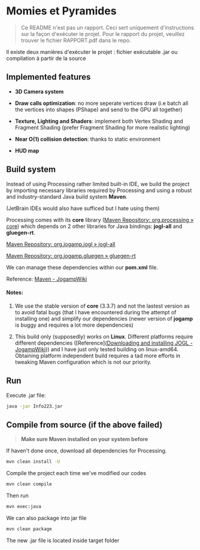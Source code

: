 # Momies et Pyramides

> Ce README n'est pas un rapport. Ceci sert uniquement d'instructions sur la façon d'exécuter le projet. Pour le rapport du projet, veuillez trouver le fichier RAPPORT.pdf dans le repo.

Il existe deux manières d'exécuter le projet : fichier exécutable .jar ou compilation à partir de la source

## Implemented features

* **3D Camera system**
- **Draw calls optimization**: no more seperate vertices draw (i.e batch all the vertices into shapes (PShape) and send to the GPU all together)

- **Texture, Lighting and Shaders**: implement both Vertex Shading and Fragment Shading (prefer Fragment Shading for more realistic lighting)

- **Near O(1) collision detection**: thanks to static environment
* **HUD map** 

## Build system

Instead of using Processing rather limited built-in IDE, we build the project by importing necessary libraries required by Processing and using a robust and industry-standard Java build system **Maven**. 

(JetBrain IDEs would also have sufficed but I hate using them)

Processing comes with its **core** library ([Maven Repository: org.processing » core](https://mvnrepository.com/artifact/org.processing/core)) which depends on 2 other libraries for Java bindings: **jogl-all** and **gluegen-rt**. 

[Maven Repository: org.jogamp.jogl » jogl-all](https://mvnrepository.com/artifact/org.jogamp.jogl/jogl-all)

[Maven Repository: org.jogamp.gluegen » gluegen-rt](https://mvnrepository.com/artifact/org.jogamp.gluegen/gluegen-rt)

We can manage these dependencies within our **pom.xml** file. 

Reference: [Maven - JogampWiki](https://jogamp.org/wiki/index.php?title=Maven)

#### Notes:

1. We use the stable version of **core** (3.3.7) and not the lastest version as to avoid fatal bugs (that I have encountered during the attempt of installing one) and simplify our dependencies (newer version of **jogamp** is buggy and requires a lot more dependencies)

2. This build only (supposedly) works on **Linux**. Different platforms require different dependencies ([Reference]([Downloading and installing JOGL - JogampWiki](https://jogamp.org/wiki/index.php/Downloading_and_installing_JOGL))) and I have just only tested building on linux-amd64. Obtaining platform independent build requires a tad more efforts in tweaking Maven configuration which is not our priority.

## Run

Execute .jar file:

```bash
java -jar Info223.jar
```

## Compile from source (if the above failed)

> **Make sure Maven installed on your system before**

If haven't done once, download all dependencies for Processing.

```bash
mvn clean install -U
```

Compile the project each time we've modified our codes

```bash
mvn clean compile
```

Then run

```bash
mvn exec:java
```

We can also package into jar file

```bash
mvn clean package
```

The new .jar file is located inside target folder
